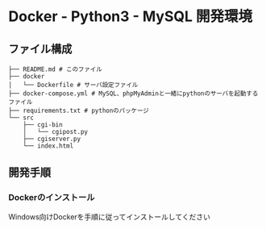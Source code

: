 # Docker - Python3 - MySQL 開発環境

## ファイル構成

```
├── README.md # このファイル
├── docker
│   └── Dockerfile # サーバ設定ファイル
├── docker-compose.yml # MySQL、phpMyAdminと一緒にpythonのサーバを起動するファイル
├── requirements.txt # pythonのパッケージ
└── src
    ├── cgi-bin
    │   └── cgipost.py
    ├── cgiserver.py
    └── index.html
```


## 開発手順

### Dockerのインストール

Windows向けDockerを手順に従ってインストールしてください

###
